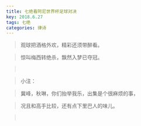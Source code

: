 ```yaml
---
title: 七绝看阿尼世界杯足球对决
key: 2018.6.27
tags: 七绝
categories: 律诗
---
```


<blockquote class="blockquote-center">观球把酒格外欢，精彩还须带醉看。
</blockquote>
<blockquote class="blockquote-center">惊叫梅西转绝杀，飘然入梦已夺冠。
</blockquote>
<blockquote class="blockquote-center"></br>
</blockquote>
<blockquote class="blockquote-center">小注：
</blockquote>
<blockquote class="blockquote-center">冀峰，秋琳，你们抬举我乐，出集是个很麻烦的事，
</blockquote>
<blockquote class="blockquote-center">况且和高手比较，还有点下里巴人的味儿。
</blockquote>
<blockquote class="blockquote-center"></br>
</blockquote>
